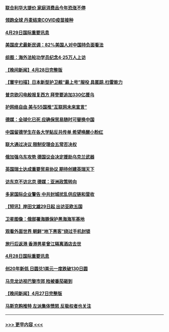 #### [联合利华大提价 家庭消费品今年恐涨不停](../pages/prog202/a103413289.md?t=04292001) 
#### [领跑全球 丹麦结束COVID疫苗接种](../pages/prog202/a103413270.md?t=04292001) 
#### [4月29日国际重要讯息](../pages/prog202/a103413274.md?t=04292001) 
#### [美国皮尤最新民调：82%美国人对中国持负面看法](../pages/prog202/a103413248.md?t=04292001) 
#### [组图：海外法轮功学员纪念4‧25万人上访](../pages/prog202/a103413180.md?t=04292001) 
#### [【晚间新闻】4月28日完整版](../pages/prog202/a103413038.md?t=04292001) 
#### [【寰宇扫描】日本新型护卫舰“最上号”服役 具匿踪.扫雷能力](../pages/prog202/a103412814.md?t=04292001) 
#### [普京欲闪电般报复西方 拜登要追加330亿援乌](../pages/prog202/a103412877.md?t=04292001) 
#### [护网络自由 美与55国推“互联网未来宣言”](../pages/prog202/a103412841.md?t=04292001) 
#### [德媒：全球化已死 应确保贸易随时可替换中国](../pages/prog202/a103412798.md?t=04292001) 
#### [中国留德学生在各大学贴反共传单 希望唤醒小粉红](../pages/prog202/a103412796.md?t=04292001) 
#### [联大通过决议 限制安理会五常否决权](../pages/prog202/a103412649.md?t=04292001) 
#### [俄加强乌东攻势 德国议会决定援助乌克兰武器](../pages/prog202/a103412626.md?t=04292001) 
#### [英国瑞士达成重要贸易协议 期待创建英瑞天下](../pages/prog202/a103412677.md?t=04292001) 
#### [访东京不访北京  德媒：亚洲政策转向](../pages/prog202/a103412515.md?t=04292001) 
#### [多家国际企业警告 中共封城扰乱供应链和营收](../pages/prog202/a103412512.md?t=04292001) 
#### [【短讯】岸田文雄29日起 出访亚欧五国](../pages/prog202/a103412574.md?t=04292001) 
#### [卫星图像：俄部署海豚保护黑海海军基地](../pages/prog202/a103412424.md?t=04292001) 
#### [观看外面世界 朝鲜“地下黑客”绕过手机封锁](../pages/prog202/a103412416.md?t=04292001) 
#### [旅行后返港 香港男星曾江隔离酒店去世](../pages/prog202/a103412404.md?t=04292001) 
#### [4月28日国际重要讯息](../pages/prog202/a103412316.md?t=04292001) 
#### [创20年新低 日圆兑1美元一度跌破130日圆](../pages/prog202/a103412263.md?t=04292001) 
#### [马克龙访视巴黎市郊 险被番茄砸到](../pages/prog202/a103412180.md?t=04292001) 
#### [【晚间新闻】4月27日完整版](../pages/prog202/a103412077.md?t=04292001) 
#### [马斯克购推特 左派集体愤怒 反极权者也关注](../pages/prog202/a103412005.md?t=04292001) 

----
#### [ >>> 更早内容 <<< ](../indexes/prog202-earlier.md)
